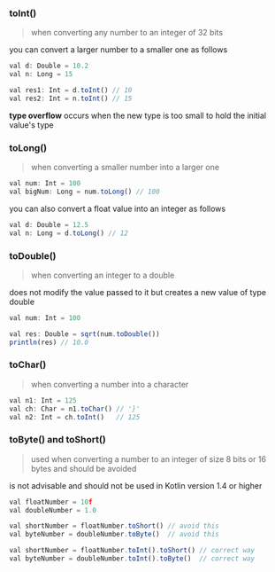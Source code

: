 ### toInt()
> when converting any number to an integer of 32 bits

<p> you can convert a larger number to a smaller one as follows
  
```js
val d: Double = 10.2
val n: Long = 15

val res1: Int = d.toInt() // 10
val res2: Int = n.toInt() // 15
```
  
<p><strong>type overflow</strong> occurs when the new type is too small to hold the initial value's type</p>

### toLong()
> when converting a smaller number into a larger one

```js
val num: Int = 100
val bigNum: Long = num.toLong() // 100
```

<p> you can also convert a float value into an integer as follows</p>

```js
val d: Double = 12.5
val n: Long = d.toLong() // 12
```

### toDouble()
> when converting an integer to a double

<p>does not modify the value passed to it but creates a new value of type double</p>

```js
val num: Int = 100

val res: Double = sqrt(num.toDouble())
println(res) // 10.0
```

### toChar()
> when converting a number into a character

```js
val n1: Int = 125
val ch: Char = n1.toChar() // '}'
val n2: Int = ch.toInt()   // 125
```

### toByte() and toShort()
> used when converting a number to an integer of size 8 bits or 16 bytes and should be avoided

<p>is not advisable and should not be used in Kotlin version 1.4 or higher</p>

```js
val floatNumber = 10f
val doubleNumber = 1.0

val shortNumber = floatNumber.toShort() // avoid this
val byteNumber = doubleNumber.toByte()  // avoid this

val shortNumber = floatNumber.toInt().toShort() // correct way
val byteNumber = doubleNumber.toInt().toByte()  // correct way
```

